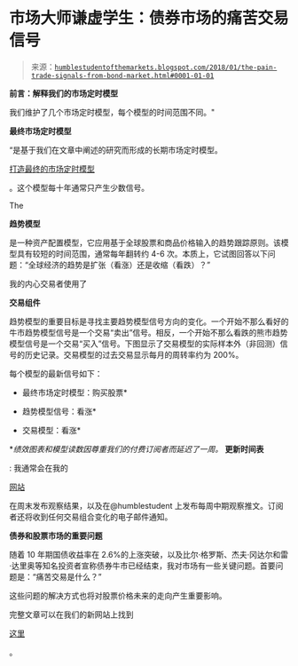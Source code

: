 <!--yml

类别: 未分类

日期：2024-05-18 02:45:06

-->

# 市场大师谦虚学生：债券市场的痛苦交易信号

> 来源：[`humblestudentofthemarkets.blogspot.com/2018/01/the-pain-trade-signals-from-bond-market.html#0001-01-01`](https://humblestudentofthemarkets.blogspot.com/2018/01/the-pain-trade-signals-from-bond-market.html#0001-01-01)

**前言：解释我们的市场定时模型**

我们维护了几个市场定时模型，每个模型的时间范围不同。"

**最终市场定时模型**

“是基于我们在文章中阐述的研究而形成的长期市场定时模型。

[打造最终的市场定时模型](https://humblestudentofthemarkets.com/2016/01/26/building-the-ultimate-market-timing-model/)

。这个模型每十年通常只产生少数信号。

The

**趋势模型**

是一种资产配置模型，它应用基于全球股票和商品价格输入的趋势跟踪原则。该模型具有较短的时间范围，通常每年翻转约 4-6 次。本质上，它试图回答以下问题：“全球经济的趋势是扩张（看涨）还是收缩（看跌）？”

我的内心交易者使用了

**交易组件**

趋势模型的重要目标是寻找主要趋势模型信号方向的变化。一个开始不那么看好的牛市趋势模型信号是一个交易“卖出”信号。相反，一个开始不那么看跌的熊市趋势模型信号是一个交易“买入”信号。下图显示了交易模型的实际样本外（非回测）信号的历史记录。交易模型的过去交易显示每月的周转率约为 200%。

每个模型的最新信号如下：

+   最终市场定时模型：购买股票*

+   趋势模型信号：看涨*

+   交易模型：看涨*

**绩效图表和模型读数因尊重我们的付费订阅者而延迟了一周。* **更新时间表**

: 我通常会在我的

[网站](https://humblestudentofthemarkets.com/)

在周末发布观察结果，以及在@humblestudent 上发布每周中期观察推文。订阅者还将收到任何交易组合变化的电子邮件通知。

**债券和股票市场的重要问题**

随着 10 年期国债收益率在 2.6%的上涨突破，以及比尔·格罗斯、杰夫·冈达尔和雷·达里奥等知名投资者宣称债券牛市已经结束，我对市场有一些关键问题。首要问题是：“痛苦交易是什么？”

这些问题的解决方式也将对股票价格未来的走向产生重要影响。

完整文章可以在我们的新网站上找到

[这里](https://humblestudentofthemarkets.com/2018/01/28/the-pain-trade-signal-from-the-bond-market/)

。

